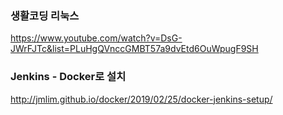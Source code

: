 ### 생활코딩 리눅스

https://www.youtube.com/watch?v=DsG-JWrFJTc&list=PLuHgQVnccGMBT57a9dvEtd6OuWpugF9SH

### Jenkins - Docker로 설치
http://jmlim.github.io/docker/2019/02/25/docker-jenkins-setup/